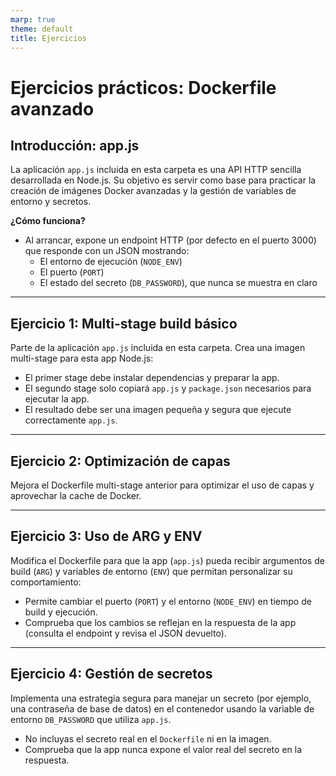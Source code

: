 ```yaml
---
marp: true
theme: default
title: Ejercicios
---
```


# Ejercicios prácticos: Dockerfile avanzado

## Introducción: app.js

La aplicación `app.js` incluida en esta carpeta es una API HTTP sencilla desarrollada en Node.js. Su objetivo es servir como base para practicar la creación de imágenes Docker avanzadas y la gestión de variables de entorno y secretos.

**¿Cómo funciona?**

- Al arrancar, expone un endpoint HTTP (por defecto en el puerto 3000) que responde con un JSON mostrando:
  - El entorno de ejecución (`NODE_ENV`)
  - El puerto (`PORT`)
  - El estado del secreto (`DB_PASSWORD`), que nunca se muestra en claro

---

## Ejercicio 1: Multi-stage build básico

Parte de la aplicación `app.js` incluida en esta carpeta. Crea una imagen multi-stage para esta app Node.js:

- El primer stage debe instalar dependencias y preparar la app.
- El segundo stage solo copiará `app.js` y `package.json` necesarios para ejecutar la app.
- El resultado debe ser una imagen pequeña y segura que ejecute correctamente `app.js`.

---

## Ejercicio 2: Optimización de capas

Mejora el Dockerfile multi-stage anterior para optimizar el uso de capas y aprovechar la cache de Docker.

---

## Ejercicio 3: Uso de ARG y ENV

Modifica el Dockerfile para que la app (`app.js`) pueda recibir argumentos de build (`ARG`) y variables de entorno (`ENV`) que permitan personalizar su comportamiento:

- Permite cambiar el puerto (`PORT`) y el entorno (`NODE_ENV`) en tiempo de build y ejecución.
- Comprueba que los cambios se reflejan en la respuesta de la app (consulta el endpoint y revisa el JSON devuelto).

---

## Ejercicio 4: Gestión de secretos

Implementa una estrategia segura para manejar un secreto (por ejemplo, una contraseña de base de datos) en el contenedor usando la variable de entorno `DB_PASSWORD` que utiliza `app.js`.

- No incluyas el secreto real en el `Dockerfile` ni en la imagen.
- Comprueba que la app nunca expone el valor real del secreto en la respuesta.
